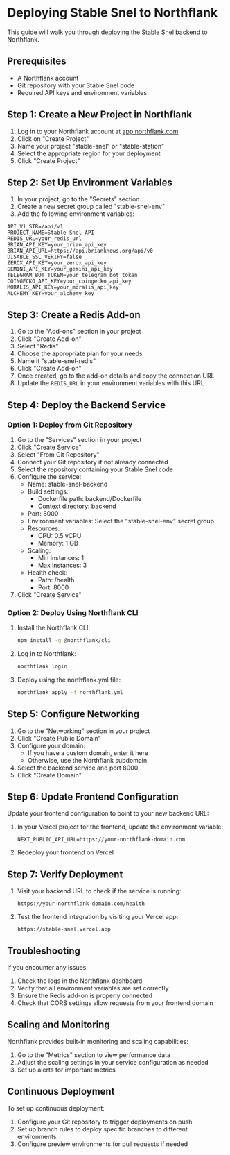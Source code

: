 # Deploying Stable Snel to Northflank

This guide will walk you through deploying the Stable Snel backend to Northflank.

## Prerequisites

- A Northflank account
- Git repository with your Stable Snel code
- Required API keys and environment variables

## Step 1: Create a New Project in Northflank

1. Log in to your Northflank account at [app.northflank.com](https://app.northflank.com)
2. Click on "Create Project"
3. Name your project "stable-snel" or "stable-station"
4. Select the appropriate region for your deployment
5. Click "Create Project"

## Step 2: Set Up Environment Variables

1. In your project, go to the "Secrets" section
2. Create a new secret group called "stable-snel-env"
3. Add the following environment variables:

```
API_V1_STR=/api/v1
PROJECT_NAME=Stable Snel API
REDIS_URL=your_redis_url
BRIAN_API_KEY=your_brian_api_key
BRIAN_API_URL=https://api.brianknows.org/api/v0
DISABLE_SSL_VERIFY=false
ZEROX_API_KEY=your_zerox_api_key
GEMINI_API_KEY=your_gemini_api_key
TELEGRAM_BOT_TOKEN=your_telegram_bot_token
COINGECKO_API_KEY=your_coingecko_api_key
MORALIS_API_KEY=your_moralis_api_key
ALCHEMY_KEY=your_alchemy_key
```

## Step 3: Create a Redis Add-on

1. Go to the "Add-ons" section in your project
2. Click "Create Add-on"
3. Select "Redis"
4. Choose the appropriate plan for your needs
5. Name it "stable-snel-redis"
6. Click "Create Add-on"
7. Once created, go to the add-on details and copy the connection URL
8. Update the `REDIS_URL` in your environment variables with this URL

## Step 4: Deploy the Backend Service

### Option 1: Deploy from Git Repository

1. Go to the "Services" section in your project
2. Click "Create Service"
3. Select "From Git Repository"
4. Connect your Git repository if not already connected
5. Select the repository containing your Stable Snel code
6. Configure the service:
   - Name: stable-snel-backend
   - Build settings:
     - Dockerfile path: backend/Dockerfile
     - Context directory: backend
   - Port: 8000
   - Environment variables: Select the "stable-snel-env" secret group
   - Resources: 
     - CPU: 0.5 vCPU
     - Memory: 1 GB
   - Scaling:
     - Min instances: 1
     - Max instances: 3
   - Health check:
     - Path: /health
     - Port: 8000
7. Click "Create Service"

### Option 2: Deploy Using Northflank CLI

1. Install the Northflank CLI:
   ```bash
   npm install -g @northflank/cli
   ```

2. Log in to Northflank:
   ```bash
   northflank login
   ```

3. Deploy using the northflank.yml file:
   ```bash
   northflank apply -f northflank.yml
   ```

## Step 5: Configure Networking

1. Go to the "Networking" section in your project
2. Click "Create Public Domain"
3. Configure your domain:
   - If you have a custom domain, enter it here
   - Otherwise, use the Northflank subdomain
4. Select the backend service and port 8000
5. Click "Create Domain"

## Step 6: Update Frontend Configuration

Update your frontend configuration to point to your new backend URL:

1. In your Vercel project for the frontend, update the environment variable:
   ```
   NEXT_PUBLIC_API_URL=https://your-northflank-domain.com
   ```

2. Redeploy your frontend on Vercel

## Step 7: Verify Deployment

1. Visit your backend URL to check if the service is running:
   ```
   https://your-northflank-domain.com/health
   ```

2. Test the frontend integration by visiting your Vercel app:
   ```
   https://stable-snel.vercel.app
   ```

## Troubleshooting

If you encounter any issues:

1. Check the logs in the Northflank dashboard
2. Verify that all environment variables are set correctly
3. Ensure the Redis add-on is properly connected
4. Check that CORS settings allow requests from your frontend domain

## Scaling and Monitoring

Northflank provides built-in monitoring and scaling capabilities:

1. Go to the "Metrics" section to view performance data
2. Adjust the scaling settings in your service configuration as needed
3. Set up alerts for important metrics

## Continuous Deployment

To set up continuous deployment:

1. Configure your Git repository to trigger deployments on push
2. Set up branch rules to deploy specific branches to different environments
3. Configure preview environments for pull requests if needed
